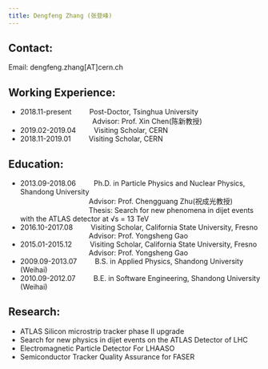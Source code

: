 ```yaml
---
title: Dengfeng Zhang (张登峰)
---
```


Contact:
---
Email: dengfeng.zhang[AT]cern.ch 

Working Experience:
---

* 2018.11-present   &emsp;&emsp;    Post-Doctor, Tsinghua University    
&emsp;&emsp;&emsp;&emsp;&emsp;&emsp;&emsp;&emsp;&emsp;&ensp;&ensp;  Advisor: Prof. Xin Chen(陈新教授)
* 2019.02-2019.04   &emsp;&emsp;     Visiting Scholar, CERN
* 2018.11-2019.01   &emsp;&emsp;    Visiting Scholar, CERN


Education:
---
* 2013.09-2018.06   &emsp;&emsp;    Ph.D. in Particle Physics and Nuclear Physics, Shandong University   
&emsp;&emsp;&emsp;&emsp;&emsp;&emsp;&emsp;&emsp;&emsp;&ensp;    Advisor: Prof. Chengguang Zhu(祝成光教授)   
&emsp;&emsp;&emsp;&emsp;&emsp;&emsp;&emsp;&emsp;&emsp;&ensp;    Thesis: Search for new phenomena in dijet events with the ATLAS detector at √s = 13 TeV
* 2016.10-2017.08   &emsp;&emsp;    Visiting Scholar, California State University, Fresno   
&emsp;&emsp;&emsp;&emsp;&emsp;&emsp;&emsp;&emsp;&emsp;&ensp;    Advisor: Prof. Yongsheng Gao
* 2015.01-2015.12   &emsp;&emsp;    Visiting Scholar, California State University, Fresno   
&emsp;&emsp;&emsp;&emsp;&emsp;&emsp;&emsp;&emsp;&emsp;&ensp;    Advisor: Prof. Yongsheng Gao
* 2009.09-2013.07   &emsp;&emsp;    B.S. in Applied Physics, Shandong University (Weihai)
* 2010.09-2012.07   &emsp;&emsp;    B.E. in Software Engineering, Shandong University (Weihai)

Research:
---
* ATLAS Silicon microstrip tracker phase II upgrade
* Search for new physics in dijet events on the ATLAS Detector of LHC
* Electromagnetic Particle Detector For LHAASO
* Semiconductor Tracker Quality Assurance for FASER

